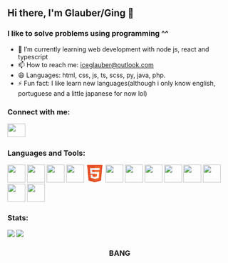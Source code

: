 ## Hi there, I'm Glauber/Ging 👋

### I like to solve problems using programming ^^

- 🌱 I’m currently learning web development with node js, react and typescript
- 📫 How to reach me: iceglauber@outlook.com
- 😄 Languages: html, css, js, ts, scss, py, java, php.
- ⚡ Fun fact: I like learn new languages(although i only know english, portuguese and a little japanese for now lol)

### Connect with me:
<a href='https://www.linkedin.com/in/glauber-bispo-cruz-carvalho-963845218/' target='_blank'>
  <img src="https://cdn.jsdelivr.net/gh/devicons/devicon/icons/linkedin/linkedin-original.svg" height="30" width="40"/>
</a>

### Languages and Tools:
<p align='left'>
  <img src="https://cdn.jsdelivr.net/gh/devicons/devicon/icons/css3/css3-original.svg" width="40" height="40"/>
  <img src="https://cdn.jsdelivr.net/gh/devicons/devicon/icons/express/express-original.svg" width="40" height="40"/>
  <img src="https://cdn.jsdelivr.net/gh/devicons/devicon/icons/flask/flask-original.svg" width="40" height="40"/>
  <img src="https://cdn.jsdelivr.net/gh/devicons/devicon/icons/git/git-original.svg" width="40" height="40" />
  <img src="https://raw.githubusercontent.com/devicons/devicon/master/icons/html5/html5-original.svg" width="40" height="40"/>
  <img src="https://raw.githubusercontent.com/jmnote/z-icons/master/svg/javascript.svg" width="40" height="40"/>
  <img src="https://cdn.jsdelivr.net/gh/devicons/devicon/icons/mongodb/mongodb-original.svg" width="40" height="40"/>
  <img src="https://cdn.jsdelivr.net/gh/devicons/devicon/icons/nodejs/nodejs-original.svg" width="40" height="40"/>
  <img src="https://cdn.jsdelivr.net/gh/devicons/devicon/icons/postgresql/postgresql-original.svg" width="40" height="40"/>
  <img src="https://cdn.jsdelivr.net/gh/devicons/devicon/icons/python/python-original.svg" width="40" height="40" />
  <img src="https://cdn.jsdelivr.net/gh/devicons/devicon/icons/react/react-original.svg" width="40" height="40" />
  <img src="https://cdn.jsdelivr.net/gh/devicons/devicon/icons/sass/sass-original.svg" width="40" height="40" />
  <img src="https://cdn.jsdelivr.net/gh/devicons/devicon/icons/typescript/typescript-original.svg" width="40" height="40"/>
</p>

### Stats:
<p>
  <img src='https://github-readme-stats.vercel.app/api/top-langs/?username=Ging123&theme=tokyonight'>
  <img src='https://github-readme-stats.vercel.app/api?username=Ging123&&show_icons=true&icon_color=bb2acf&text_color=daf7dc&theme=tokyonight'>
</p>

### <p align='center'>BANG</p>
